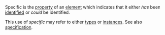 Specific is the [property](https://github.com/gcassel/Modular-Organization-Terminology/blob/master/terms/property.md) of an [element](https://github.com/gcassel/Modular-Organization-Terminology/blob/master/terms/element.md) which indicates that it either *has* been [identified](https://github.com/gcassel/Modular-Organization-Terminology/blob/master/terms/identify.md) or  *could* be identified.

This use of *specific* may refer to either [types](https://github.com/gcassel/Modular-Organization-Terminology/blob/master/terms/type.md) or [instances](https://github.com/gcassel/Modular-Organization-Terminology/blob/master/terms/instance.md).  See also [specification](https://github.com/gcassel/Modular-Organization-Terminology/blob/master/terms/specification.md).
